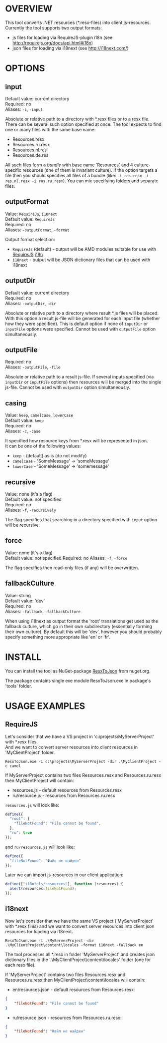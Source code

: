 # OVERVIEW

This tool converts .NET resources (*.resx-files) into client js-resources.
Currently the tool supports two output formats:
* js files for loading via RequireJS-plugin i18n (see http://requirejs.org/docs/api.html#i18n)
* json files for loading via i18next (see http://i18next.com/)


# OPTIONS

## input
Default value: current directory  
Required: no  
Aliases: `-i`, `-input`  
  
Absolute or relative path to a directory with *.resx files or to a resx file.
There can be several such option specified at once.
The tool expects to find one or many files with the same base name:
* Resources.resx  
* Resources.ru.resx  
* Resources.nl.res
* Resources.de.res

All such files form a _bundle_ with base name 'Resources' and 4 culture-specific resources (one of them is invariant culture).
If the option targets a file then you should specifies all files of a bundle (like: `-i res.resx -i res.nl.resx -i res.ru.resx`). You can mix specifying folders and separate files.

## outputFormat
Value: `RequireJs`, `i18next`  
Default value: `RequireJs`  
Required: no  
Aliases: `-outputFormat`, `-format`  

Output format selection:
* `RequireJs` (default) - output will be AMD modules suitable for use with [RequireJS](http://requirejs.org/) [i18n](http://requirejs.org/docs/api.html#i18n)  
* `i18next` - output will be JSON dictionary files that can be used with i18next


## outputDir
Default value: current directory  
Required: no  
Aliases: `-outputDir`, `-dir`  
  
Absolute or relative path to a directory where result *.js files will be placed. 
With this option a result js-file will be generated for each input file (whether how they were specified).
This is default option if none of `inputDir` or `inputFile` options were specified.
Cannot be used with `outputFile` option simultaneously.


## outputFile
Required: no  
Aliases: `-outputFile`, `-file`

Absolute or relative path to a result js-file. If several inputs specified (via `inputDir` or `inputFile` options)
then resources will be merged into the single js-file. 
Cannot be used with `outputDir` option simultaneously.


## casing
Value: `keep`, `camelCase`, `lowerCase`  
Default value: `keep`  
Required: no  
Aliases: `-c`, `-case`  
  
It specified how resource keys from *.resx will be represented in json.  
It can be one of the following values:  
* `keep` - (default) as is (do not modify)
* `camelCase` - 'SomeMessage' -> 'someMessage'
* `lowerCase` - 'SomeMessage' -> 'somemessage'


## recursive
Value: none (it's a flag)  
Default value: not specified  
Required: no  
Aliases: `-f`, `-recursively`  

The flag specifies that searching in a directory specified with `input` option will be recursive.


## force
Value: none (it's a flag)  
Default value: not specified
Required: no
Aliases: `-f`, `-force`

The flag specifies then read-only files (if any) will be overwritten.


## fallbackCulture
Value: string  
Default value: 'dev'  
Required: no  
Aliases: `-fallback`, `-fallbackCulture`  

When using i18next as output format the 'root' translations get used as the fallback culture, which go in their own subdirectory (essentially forming their own culture). By default this will be 'dev', however you should probably specify something more appropriate like 'en' or 'fr'.


# INSTALL

You can install the tool as NuGet-package [ResxToJson](https://www.nuget.org/packages/ResxToJson) from nuget.org.

The package contains single exe module ResxToJson.exe in package's 'tools' folder.


# USAGE EXAMPLES
## RequireJS
Let's consider that we have a VS project in 'c:\projects\MyServerProject' with *.resx files.  
And we want to convert server resources into client resources in 'MyClientProject' folder.

```
ResxToJson.exe -i c:\projects\MyServerProject -dir .\MyClientProject -c camel
```

If MyServerProject contains two files Resources.resx and Resources.ru.resx then MyClientProject will contain: 

* resources.js - default resources from Resources.resx
* ru/resource.js - resources from Resources.ru.resx

`resources.js` will look like:
```js
define({
  "root": {
    "fileNotFound": "File cannot be found",
  },
  "ru": true
});
```

and `ru/resources.js` will look like:
```js
define({
  "fileNotFound": "Файл не найден"
});
```

Later we can import js-resources in our client application:
```js
define(["i18n!nls/resources"], function (resources) {
  alert(resources.fileNotFound);
});
```

## i18next 
Now let's consider that we have the same VS project ('MyServerProject' with *.resx files) and we want to convert server resources into client json resources for loading via i18next.  

```
ResxToJson.exe -i .\MyServerProject -dir .\MyClientProject\content\locales -format i18next -fallback en
```

The tool processes all *.resx in folder 'MyServerProject' and creates json dictionary files in the '.\MyClientProject\content\locales' folder (one for each resx file).

If 'MyServerProject' contains two files Resources.resx and Resources.ru.resx then MyClientProject\content\locales will contain: 

* en/resources.json - default resources from Resources.resx:
```json
{
    "fileNotFound": "File cannot be found"
}
```
* ru/resource.json - resources from Resources.ru.resx:
```json
{
    "fileNotFound": "Файл не найден"
}
```
